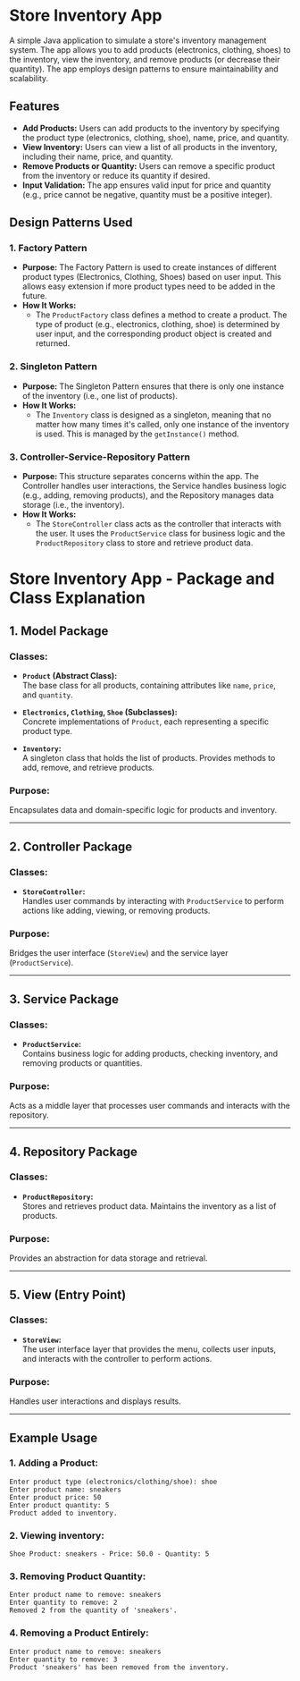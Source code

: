 # Store Inventory App

A simple Java application to simulate a store's inventory management system. The app allows you to add products (electronics, clothing, shoes) to the inventory, view the inventory, and remove products (or decrease their quantity). The app employs design patterns to ensure maintainability and scalability.

## Features
- **Add Products:** Users can add products to the inventory by specifying the product type (electronics, clothing, shoe), name, price, and quantity.
- **View Inventory:** Users can view a list of all products in the inventory, including their name, price, and quantity.
- **Remove Products or Quantity:** Users can remove a specific product from the inventory or reduce its quantity if desired.
- **Input Validation:** The app ensures valid input for price and quantity (e.g., price cannot be negative, quantity must be a positive integer).
  
## Design Patterns Used
### 1. **Factory Pattern**
   - **Purpose:** The Factory Pattern is used to create instances of different product types (Electronics, Clothing, Shoes) based on user input. This allows easy extension if more product types need to be added in the future.
   - **How It Works:** 
     - The `ProductFactory` class defines a method to create a product. The type of product (e.g., electronics, clothing, shoe) is determined by user input, and the corresponding product object is created and returned.

### 2. **Singleton Pattern**
   - **Purpose:** The Singleton Pattern ensures that there is only one instance of the inventory (i.e., one list of products).
   - **How It Works:** 
     - The `Inventory` class is designed as a singleton, meaning that no matter how many times it's called, only one instance of the inventory is used. This is managed by the `getInstance()` method.

### 3. **Controller-Service-Repository Pattern**
   - **Purpose:** This structure separates concerns within the app. The Controller handles user interactions, the Service handles business logic (e.g., adding, removing products), and the Repository manages data storage (i.e., the inventory).
   - **How It Works:** 
     - The `StoreController` class acts as the controller that interacts with the user. It uses the `ProductService` class for business logic and the `ProductRepository` class to store and retrieve product data.

# Store Inventory App - Package and Class Explanation

## 1. Model Package
### Classes:
- **`Product` (Abstract Class):**  
  The base class for all products, containing attributes like `name`, `price`, and `quantity`.

- **`Electronics`, `Clothing`, `Shoe` (Subclasses):**  
  Concrete implementations of `Product`, each representing a specific product type.

- **`Inventory`:**  
  A singleton class that holds the list of products. Provides methods to add, remove, and retrieve products.

### Purpose:  
Encapsulates data and domain-specific logic for products and inventory.

---

## 2. Controller Package
### Classes:
- **`StoreController`:**  
  Handles user commands by interacting with `ProductService` to perform actions like adding, viewing, or removing products.

### Purpose:  
Bridges the user interface (`StoreView`) and the service layer (`ProductService`).

---

## 3. Service Package
### Classes:
- **`ProductService`:**  
  Contains business logic for adding products, checking inventory, and removing products or quantities.

### Purpose:  
Acts as a middle layer that processes user commands and interacts with the repository.

---

## 4. Repository Package
### Classes:
- **`ProductRepository`:**  
  Stores and retrieves product data. Maintains the inventory as a list of products.

### Purpose:  
Provides an abstraction for data storage and retrieval.

---

## 5. View (Entry Point)
### Classes:
- **`StoreView`:**  
  The user interface layer that provides the menu, collects user inputs, and interacts with the controller to perform actions.

### Purpose:  
Handles user interactions and displays results.

---

## Example Usage

### **1. Adding a Product:**
```plaintext
Enter product type (electronics/clothing/shoe): shoe
Enter product name: sneakers
Enter product price: 50
Enter product quantity: 5
Product added to inventory.
```
### **2. Viewing inventory:**
```plaintexr
Shoe Product: sneakers - Price: 50.0 - Quantity: 5
```
### **3. Removing Product Quantity:**
```plaintexr
Enter product name to remove: sneakers
Enter quantity to remove: 2
Removed 2 from the quantity of 'sneakers'.

```
### **4. Removing a Product Entirely:**
```plaintexr
Enter product name to remove: sneakers
Enter quantity to remove: 3
Product 'sneakers' has been removed from the inventory.

```

